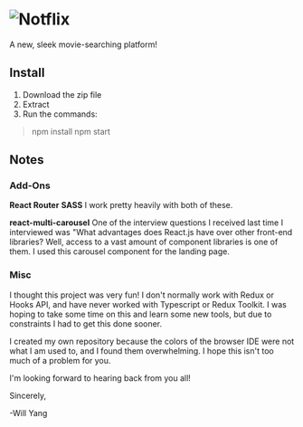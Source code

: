 # ![Notflix](https://i.imgur.com/k6gXY5U.png)

A new, sleek movie-searching platform!

## Install
1. Download the zip file
2. Extract
3. Run the commands:
>npm install
>npm start

## Notes 

### Add-Ons
**React Router**
**SASS**
I work pretty heavily with both of these.  

**react-multi-carousel**
One of the interview questions I received last time I interviewed was "What advantages does React.js have over other front-end libraries?  Well, access to a vast amount of component libraries is one of them.  I used this carousel component for the landing page.

### Misc

I thought this project was very fun!  I don't normally work with Redux or Hooks API, and have never worked with Typescript or Redux Toolkit.  I was hoping to take some time on this and learn some new tools, but due to constraints I had to get this done sooner.

I created my own repository because the colors of the browser IDE were not what I am used to, and I found them overwhelming.  I hope this isn't too much of a problem for you.

I'm looking forward to hearing back from you all!

Sincerely,

-Will Yang
